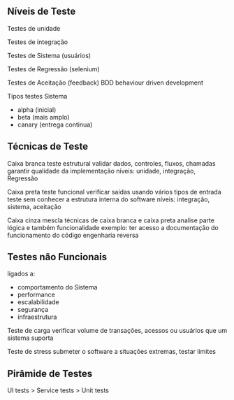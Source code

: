 ## Níveis de Teste

Testes de unidade

Testes de integração

Testes de Sistema (usuários)

Testes de Regressão (selenium)

Testes de Aceitação (feedback) BDD behaviour driven development


Tipos testes Sistema
- alpha (inicial)
- beta (mais amplo)
- canary (entrega continua)



## Técnicas de Teste

Caixa branca
	teste estrutural
	validar dados, controles, fluxos, chamadas
	garantir qualidade da implementação
	níveis: unidade, integração, Regressão

Caixa preta
	teste funcional
	verificar saídas usando vários tipos de entrada
	teste sem conhecer a estrutura interna do software
	níveis: integração, sistema, aceitação

Caixa cinza
	mescla técnicas de caixa branca e caixa preta
	analise parte lógica e também funcionalidade
	exemplo: ter acesso a documentação do funcionamento do código
	engenharia reversa



## Testes não Funcionais

ligados a:
- comportamento do Sistema
- performance
- escalabilidade
- segurança
- infraestrutura


Teste de carga
	verificar volume de transações, acessos ou usuários que um sistema suporta
	
Teste de stress
	submeter o software a situações extremas, testar limites
	

## Pirâmide de Testes
UI tests > Service tests > Unit tests

